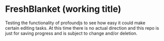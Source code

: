 FreshBlanket (working title)
=============

Testing the functionality of profoundjs to see how easy it could make certain editing tasks. At this time there is no actual direction and this repo is just for saving progress and is subject to change and/or deletion.
